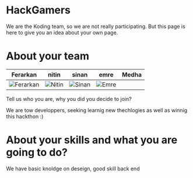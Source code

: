HackGamers
================

We are the Koding team, so we are not really participating. But this page is here
to give you an idea about your own page.


About your team
===========================

| Ferarkan | nitin | sinan | emre | Medha
|--- |--- |--- |--- |---
| ![Ferarkan](https://koding.com/-/image/cache?endpoint=crop&grow=true&width=300&height=300&url=https%3A%2F%2Fkoding-client.s3.amazonaws.com%2Fuser%2Fferarkan%2Favatar-1416215941999) | ![Nitin](https://pbs.twimg.com/profile_images/1416284972/NitinGupta-1.jpg) | ![Sinan](https://pbs.twimg.com/profile_images/533920104249954305/8KZPcvIa.jpeg) | ![Emre](https://pbs.twimg.com/profile_images/513260359398871040/z-_436ig.jpeg) |



Tell us who you are, why you did you decide to join?

We are tow developpers, seeking learnig new thechlogies as well as winnig this hackthon :)

About your skills and what you are going to do?
=======
We have basic knoldge on deseign, good skill back end 

